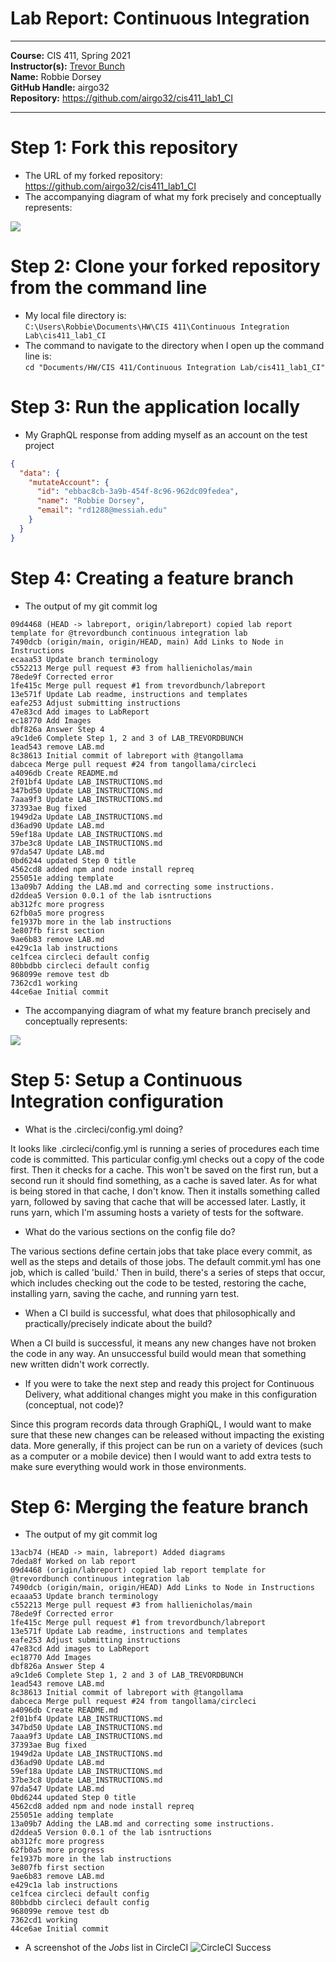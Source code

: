 # Lab Report: Continuous Integration
___
**Course:** CIS 411, Spring 2021  
**Instructor(s):** [Trevor Bunch](https://github.com/trevordbunch)  
**Name:** Robbie Dorsey  
**GitHub Handle:** airgo32  
**Repository:** https://github.com/airgo32/cis411_lab1_CI  
___

# Step 1: Fork this repository
- The URL of my forked repository: https://github.com/airgo32/cis411_lab1_CI
- The accompanying diagram of what my fork precisely and conceptually represents:   
<img src="../assets/Fork Diagram.png">

# Step 2: Clone your forked repository from the command line  
- My local file directory is:   
 `C:\Users\Robbie\Documents\HW\CIS 411\Continuous Integration Lab\cis411_lab1_CI`
- The command to navigate to the directory when I open up the command line is:  
`cd "Documents/HW/CIS 411/Continuous Integration Lab/cis411_lab1_CI"`

# Step 3: Run the application locally
- My GraphQL response from adding myself as an account on the test project
``` json
{
  "data": {
    "mutateAccount": {
      "id": "ebbac8cb-3a9b-454f-8c96-962dc09fedea",
      "name": "Robbie Dorsey",
      "email": "rd1288@messiah.edu"
    }
  }
}
```

# Step 4: Creating a feature branch
- The output of my git commit log
```
09d4468 (HEAD -> labreport, origin/labreport) copied lab report template for @trevordbunch continuous integration lab
7490dcb (origin/main, origin/HEAD, main) Add Links to Node in Instructions
ecaaa53 Update branch terminology
c552213 Merge pull request #3 from hallienicholas/main
78ede9f Corrected error
1fe415c Merge pull request #1 from trevordbunch/labreport
13e571f Update Lab readme, instructions and templates
eafe253 Adjust submitting instructions
47e83cd Add images to LabReport
ec18770 Add Images
dbf826a Answer Step 4
a9c1de6 Complete Step 1, 2 and 3 of LAB_TREVORDBUNCH
1ead543 remove LAB.md
8c38613 Initial commit of labreport with @tangollama
dabceca Merge pull request #24 from tangollama/circleci
a4096db Create README.md
2f01bf4 Update LAB_INSTRUCTIONS.md
347bd50 Update LAB_INSTRUCTIONS.md
7aaa9f3 Update LAB_INSTRUCTIONS.md
37393ae Bug fixed
1949d2a Update LAB_INSTRUCTIONS.md
d36ad90 Update LAB.md
59ef18a Update LAB_INSTRUCTIONS.md
37be3c8 Update LAB_INSTRUCTIONS.md
97da547 Update LAB.md
0bd6244 updated Step 0 title
4562cd8 added npm and node install repreq
255051e adding template
13a09b7 Adding the LAB.md and correcting some instructions.
d2ddea5 Version 0.0.1 of the lab isntructions
ab312fc more progress
62fb0a5 more progress
fe1937b more in the lab instructions
3e807fb first section
9ae6b83 remove LAB.md
e429c1a lab instructions
ce1fcea circleci default config
80bbdbb circleci default config
968099e remove test db
7362cd1 working
44ce6ae Initial commit
```
- The accompanying diagram of what my feature branch precisely and conceptually represents:   
<img src="../assets/Branch Diagram.png">


# Step 5: Setup a Continuous Integration configuration
- What is the .circleci/config.yml doing?  

It looks like .circleci/config.yml is running a series of procedures each time code is committed. This particular config.yml checks out a copy of the code first. Then it checks for a cache. This won't be saved on the first run, but a second run it should find something, as a cache is saved later. As for what is being stored in that cache, I don't know. Then it installs something called yarn, followed by saving that cache that will be accessed later. Lastly, it runs yarn, which I'm assuming hosts a variety of tests for the software.

- What do the various sections on the config file do?  
   
The various sections define certain jobs that take place every commit, as well as the steps and details of those jobs. The default commit.yml has one job, which is called 'build.' Then in build, there's a series of steps that occur, which includes checking out the code to be tested, restoring the cache, installing yarn, saving the cache, and running yarn test.

- When a CI build is successful, what does that philosophically and practically/precisely indicate about the build?  
   
When a CI build is successful, it means any new changes have not broken the code in any way. An unsuccessful build would mean that something new written didn't work correctly.

- If you were to take the next step and ready this project for Continuous Delivery, what additional changes might you make in this configuration (conceptual, not code)?  
   
Since this program records data through GraphiQL, I would want to make sure that these new changes can be released without impacting the existing data. More generally, if this project can be run on a variety of devices (such as a computer or a mobile device) then I would want to add extra tests to make sure everything would work in those environments.

# Step 6: Merging the feature branch
* The output of my git commit log
```
13acb74 (HEAD -> main, labreport) Added diagrams
7deda8f Worked on lab report
09d4468 (origin/labreport) copied lab report template for @trevordbunch continuous integration lab
7490dcb (origin/main, origin/HEAD) Add Links to Node in Instructions
ecaaa53 Update branch terminology
c552213 Merge pull request #3 from hallienicholas/main
78ede9f Corrected error
1fe415c Merge pull request #1 from trevordbunch/labreport
13e571f Update Lab readme, instructions and templates
eafe253 Adjust submitting instructions
47e83cd Add images to LabReport
ec18770 Add Images
dbf826a Answer Step 4
a9c1de6 Complete Step 1, 2 and 3 of LAB_TREVORDBUNCH
1ead543 remove LAB.md
8c38613 Initial commit of labreport with @tangollama
dabceca Merge pull request #24 from tangollama/circleci
a4096db Create README.md
2f01bf4 Update LAB_INSTRUCTIONS.md
347bd50 Update LAB_INSTRUCTIONS.md
7aaa9f3 Update LAB_INSTRUCTIONS.md
37393ae Bug fixed
1949d2a Update LAB_INSTRUCTIONS.md
d36ad90 Update LAB.md
59ef18a Update LAB_INSTRUCTIONS.md
37be3c8 Update LAB_INSTRUCTIONS.md
97da547 Update LAB.md
0bd6244 updated Step 0 title
4562cd8 added npm and node install repreq
255051e adding template
13a09b7 Adding the LAB.md and correcting some instructions.
d2ddea5 Version 0.0.1 of the lab isntructions
ab312fc more progress
62fb0a5 more progress
fe1937b more in the lab instructions
3e807fb first section
9ae6b83 remove LAB.md
e429c1a lab instructions
ce1fcea circleci default config
80bbdbb circleci default config
968099e remove test db
7362cd1 working
44ce6ae Initial commit
```

* A screenshot of the _Jobs_ list in CircleCI 
![CircleCI Success](../assets/airgo32_circleci_success.png)
<!-- 
# Step 7: Submitting a Pull Request
_Remember to reference at least one other student in the PR content via their GitHub handle._



# Step 8: [EXTRA CREDIT] Augment the core project
PR reference in the report to one of the following:
1. Add one or more unit tests to the core assignment project. 
2. Configure the CircleCI config.yml to automatically build a Docker image of the project.
3. Configure an automatic deployment of the successful CircleCI build to an Amazon EC2 instance. -->

